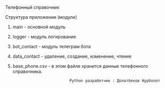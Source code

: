 Телефонный справочник 

Структура приложении (модули)

1. main           - основной модуль
2. logger         - модуль логирование
3. bot_contact    - модуль телеграм бота
4. data_contact   - удаление, создание, изменение, чтение
5. base_phone.csv - в этом файле хранится данные телефонного справочника.

                                            
                                              
                                Python разработчик : Долатбеков Нурболот 